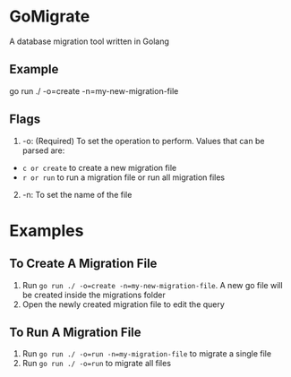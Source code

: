 # GoMigrate
A database migration tool written in Golang

## Example
go run ./ -o=create -n=my-new-migration-file

## Flags
1. -o: (Required) To set the operation to perform. Values that can be parsed are:
- `c or create` to create a new migration file
- `r or run` to run a migration file or run all migration files

2. -n: To set the name of the file


# Examples

## To Create A Migration File
1. Run `go run ./ -o=create -n=my-new-migration-file`. A new go file will be created inside the migrations folder
2. Open the newly created migration file to edit the query

## To Run A Migration File
1. Run `go run ./ -o=run -n=my-migration-file` to migrate a single file
2. Run `go run ./ -o=run` to migrate all files

